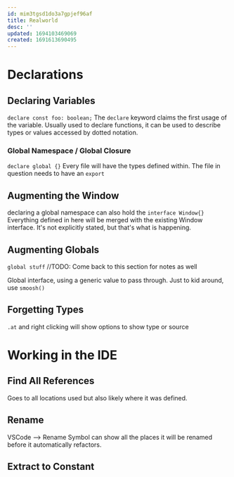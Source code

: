```yaml
---
id: mim3tgsd1do3a7gpjef96af
title: Realworld
desc: ''
updated: 1694103469069
created: 1691613690495
---
```

# Declarations
## Declaring Variables
`declare const foo: boolean;`
The `declare` keyword claims the first usage of the variable. Usually used to declare functions, it can be used to describe types or values accessed by dotted notation.

### Global Namespace / Global Closure
`declare global {}`
Every file will have the types defined within. The file in question needs to have an `export`

## Augmenting the Window
declaring a global namespace can also hold the `interface Window{}`
Everything defined in here will be merged with the existing Window interface. It's not explicitly stated, but that's what is happening.

## Augmenting Globals
`global stuff` //TODO: Come back to this section for notes as well

Global interface, using a generic value to pass through.
Just to kid around, use `smoosh()`


## Forgetting Types
`.at` and right clicking will show options to show type or source


# Working in the IDE
## Find All References
Goes to all locations used but also likely where it was defined.

## Rename
VSCode --> Rename Symbol can show all the places it will be renamed before it automatically refactors.

## Extract to Constant
